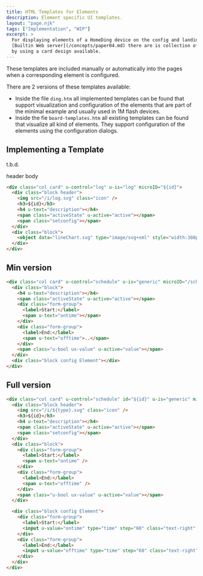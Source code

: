 ```yaml
---
title: HTML Templates for Elements
description: Element specific UI templates.
layout: "page.njk"
tags: ["Implementation", "WIP"]
excerpt: >
  For displaying elements of a HomeDing device on the config and landing pages of the
  [Builtin Web server](/concepts/paper04.md) there are is collection of templates
  by using a card design available.
---
```


These templates are included manually or automatically into the pages when a corresponding element is configured.

There are 2 versions of these templates available:

* Inside the file `ding.htm` all implemented templates can be found that support visualization and configuration
  of the elements that are part of the minimal example
  and usually used in 1M flash devices.
* Inside the fie `board-templates.htm` all existing templates can be found that visualize all kind of elements.
  They support configuration of the elements using the configuration dialogs.


## Implementing a Template

t.b.d.

header
body

``` html
<div class="col card" u-control="log" u-is="log" microID="${id}">
  <div class="block header">
    <img src="/i/log.svg" class="icon" />
    <h3>${id}</h3>
    <h4 u-text="description"></h4>
    <span class="activeState" u-active="active"></span>
    <span class="setconfig"></span>
  </div>
  <div class="block">
    <object data="lineChart.svg" type="image/svg+xml" style="width:360px;height:136px"></object>
  </div>
</div>
```

## Min version

``` html
<div class="col card" u-control="schedule" u-is="generic" microID="/schedule/0">
  <div class="block">
    <h4 u-text="description"></h4>
    <span class="activeState" u-active="active"></span>
    <div class="form-group">
      <label>Start:</label>
      <span u-text="ontime"></span>
    </div>
    <div class="form-group">
      <label>End:</label>
      <span u-text="offtime">..</span>
    </div>
    <span class="u-bool ux-value" u-active="value"></span>
  </div>
  <div class="block config Element"></div>
</div>
```

## Full version

``` html
<div class="col card" u-control="schedule" id="${id}" u-is="generic" microID="${id}">
  <div class="block header">
    <img src="/i/${type}.svg" class="icon" />
    <h3>${id}</h3>
    <h4 u-text="description"></h4>
    <span class="activeState" u-active="active"></span>
    <span class="setconfig"></span>
  </div>
  <div class="block">
    <div class="form-group">
      <label>Start:</label>
      <span u-text="ontime" />
    </div>
    <div class="form-group">
      <label>End:</label>
      <span u-text="offtime" />
    </div>
    <span class="u-bool ux-value" u-active="value"></span>
  </div>

  <div class="block config Element">
    <div class="form-group">
      <label>Start:</label>
      <input u-value="ontime" type="time" step="60" class="text-right" style="width:6em;padding-right:0.2em" />
    </div>
    <div class="form-group">
      <label>End:</label>
      <input u-value="offtime" type="time" step="60" class="text-right" style="width:6em;padding-right:0.2em" />
    </div>
  </div>
</div>
```
